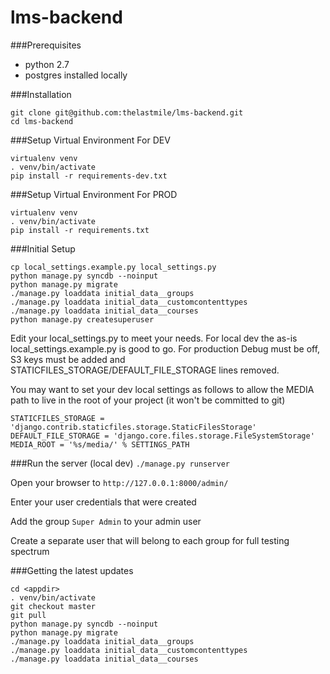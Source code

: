 # lms-backend

###Prerequisites

* python 2.7
* postgres installed locally

###Installation
```
git clone git@github.com:thelastmile/lms-backend.git
cd lms-backend
```

###Setup Virtual Environment For DEV
```
virtualenv venv
. venv/bin/activate
pip install -r requirements-dev.txt
```

###Setup Virtual Environment For PROD
```
virtualenv venv
. venv/bin/activate
pip install -r requirements.txt
```

###Initial Setup

```
cp local_settings.example.py local_settings.py
python manage.py syncdb --noinput
python manage.py migrate
./manage.py loaddata initial_data__groups
./manage.py loaddata initial_data__customcontenttypes
./manage.py loaddata initial_data__courses
python manage.py createsuperuser
```



Edit your local_settings.py to meet your needs.  For local dev the as-is local_settings.example.py is good to go.  For production Debug must be off, S3 keys must be added and STATICFILES_STORAGE/DEFAULT_FILE_STORAGE lines removed.

You may want to set your dev local settings as follows to allow the MEDIA path to live in the root of your project (it won't be committed to git)
```
STATICFILES_STORAGE = 'django.contrib.staticfiles.storage.StaticFilesStorage'
DEFAULT_FILE_STORAGE = 'django.core.files.storage.FileSystemStorage'
MEDIA_ROOT = '%s/media/' % SETTINGS_PATH
```

###Run the server (local dev)
`./manage.py runserver`

Open your browser to `http://127.0.0.1:8000/admin/`

Enter your user credentials that were created

Add the group `Super Admin` to your admin user

Create a separate user that will belong to each group for full testing spectrum

###Getting the latest updates
```
cd <appdir>
. venv/bin/activate
git checkout master
git pull
python manage.py syncdb --noinput
python manage.py migrate
./manage.py loaddata initial_data__groups
./manage.py loaddata initial_data__customcontenttypes
./manage.py loaddata initial_data__courses
```
